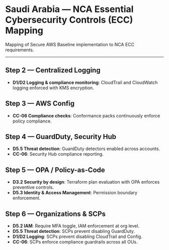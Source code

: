 # Saudi Arabia — NCA Essential Cybersecurity Controls (ECC) Mapping

Mapping of Secure AWS Baseline implementation to NCA ECC requirements.

---

## Step 2 — Centralized Logging
- **D1/D2 Logging & compliance monitoring**: CloudTrail and CloudWatch logging enforced with KMS encryption.

## Step 3 — AWS Config
- **CC-06 Compliance checks**: Conformance packs continuously enforce policy compliance.

## Step 4 — GuardDuty, Security Hub
- **D5.5 Threat detection**: GuardDuty detectors enabled across accounts.
- **CC-06**: Security Hub compliance reporting.

## Step 5 — OPA / Policy-as-Code
- **D3.2 Security by design**: Terraform plan evaluation with OPA enforces preventive controls.
- **D5.3 Identity & Access Management**: Permission boundary enforcement.

## Step 6 — Organizations & SCPs
- **D5.2 IAM**: Require MFA toggle, IAM enforcement at org level.
- **D5.5 Threat detection**: SCPs prevent disabling GuardDuty.
- **D1/D2 Logging**: SCPs prevent disabling CloudTrail and Config.
- **CC-06**: SCPs enforce compliance guardrails across all OUs.
